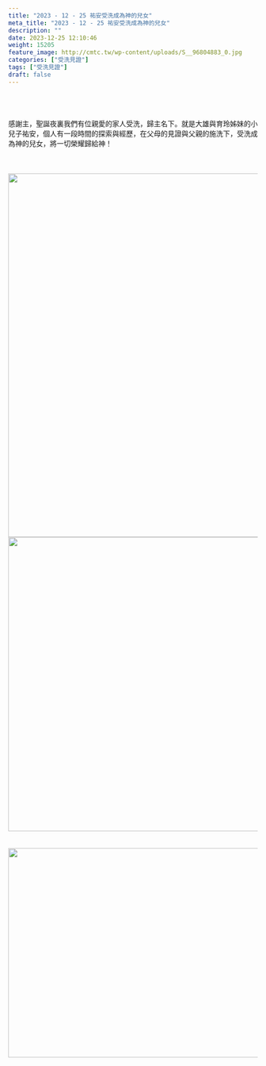 ```yaml
---
title: "2023 - 12 - 25 祐安受洗成為神的兒女"
meta_title: "2023 - 12 - 25 祐安受洗成為神的兒女"
description: ""
date: 2023-12-25 12:10:46
weight: 15205
feature_image: http://cmtc.tw/wp-content/uploads/S__96804883_0.jpg
categories: ["受洗見證"]
tags: ["受洗見證"]
draft: false
---
```


<div class="kvgmc6g5 cxmmr5t8 oygrvhab hcukyx3x c1et5uql ii04i59q"><br />
<div dir="auto"><br />
<br />
感謝主，聖誕夜裏我們有位親愛的家人受洗，歸主名下。就是大雄與育玲姊妹的小兒子祐安，個人有一段時間的探索與經歷，在父母的見證與父親的施洗下，受洗成為神的兒女，將一切榮耀歸給神！<br />
<br />
&nbsp;<br />
<br />
<img class="alignnone size-full wp-image-15209" src="http://cmtc.tw/wp-content/uploads/S__96804883_0.jpg" alt="" width="750" height="733" /><img class="alignnone size-full wp-image-15207" src="http://cmtc.tw/wp-content/uploads/S__96804886.jpg" alt="" width="750" height="593" /><br />
<br />
</div><br />
<img class="alignnone size-full wp-image-15208" src="http://cmtc.tw/wp-content/uploads/S__96804885_0.jpg" alt="" width="750" height="422" /><br />
<div dir="auto"><br />
<br />
&nbsp;<br />
<br />
&nbsp;<br />
<br />
</div><br />
</div>
        